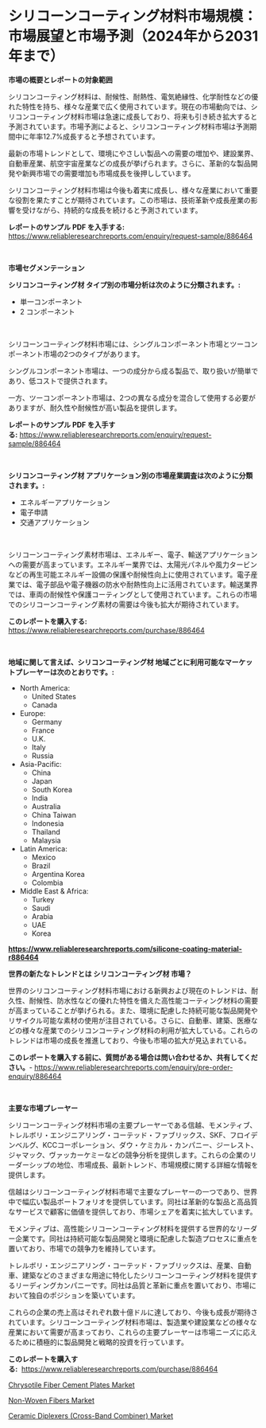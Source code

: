 <p><h1>シリコーンコーティング材料市場規模：市場展望と市場予測（2024年から2031年まで）</h1></p><p><strong>市場の概要とレポートの対象範囲</strong></p>
<p><p>シリコンコーティング材料は、耐候性、耐熱性、電気絶縁性、化学耐性などの優れた特性を持ち、様々な産業で広く使用されています。現在の市場動向では、シリコンコーティング材料市場は急速に成長しており、将来も引き続き拡大すると予測されています。市場予測によると、シリコンコーティング材料市場は予測期間中に年率12.7%成長すると予想されています。</p><p>最新の市場トレンドとして、環境にやさしい製品への需要の増加や、建設業界、自動車産業、航空宇宙産業などの成長が挙げられます。さらに、革新的な製品開発や新興市場での需要増加も市場成長を後押ししています。</p><p>シリコンコーティング材料市場は今後も着実に成長し、様々な産業において重要な役割を果たすことが期待されています。この市場は、技術革新や成長産業の影響を受けながら、持続的な成長を続けると予測されています。</p></p>
<p><strong>レポートのサンプル PDF を入手する:</strong> <a href="https://www.reliableresearchreports.com/enquiry/request-sample/886464">https://www.reliableresearchreports.com/enquiry/request-sample/886464</a></p>
<p>&nbsp;</p>
<p><strong>市場セグメンテーション</strong></p>
<p><strong>シリコンコーティング材 タイプ別の市場分析は次のように分類されます。:</strong></p>
<p><ul><li>単一コンポーネント</li><li>2 コンポーネント</li></ul></p>
<p>&nbsp;</p>
<p><p>シリコーンコーティング材料市場には、シングルコンポーネント市場とツーコンポーネント市場の2つのタイプがあります。 </p><p>シングルコンポーネント市場は、一つの成分から成る製品で、取り扱いが簡単であり、低コストで提供されます。 </p><p>一方、ツーコンポーネント市場は、2つの異なる成分を混合して使用する必要がありますが、耐久性や耐候性が高い製品を提供します。</p></p>
<p><strong>レポートのサンプル PDF を入手する:</strong>&nbsp;<a href="https://www.reliableresearchreports.com/enquiry/request-sample/886464">https://www.reliableresearchreports.com/enquiry/request-sample/886464</a></p>
<p>&nbsp;</p>
<p><strong> シリコンコーティング材 アプリケーション別の市場産業調査は次のように分類されます。:</strong></p>
<p><ul><li>エネルギーアプリケーション</li><li>電子申請</li><li>交通アプリケーション</li></ul></p>
<p>&nbsp;</p>
<p><p>シリコーンコーティング素材市場は、エネルギー、電子、輸送アプリケーションへの需要が高まっています。エネルギー業界では、太陽光パネルや風力タービンなどの再生可能エネルギー設備の保護や耐候性向上に使用されています。電子産業では、電子部品や電子機器の防水や耐熱性向上に活用されています。輸送業界では、車両の耐候性や保護コーティングとして使用されています。これらの市場でのシリコーンコーティング素材の需要は今後も拡大が期待されています。</p></p>
<p><strong>このレポートを購入する:</strong>&nbsp; <a href="https://www.reliableresearchreports.com/purchase/886464">https://www.reliableresearchreports.com/purchase/886464</a></p>
<p>&nbsp;</p>
<p><strong>地域に関して言えば、シリコンコーティング材 地域ごとに利用可能なマーケットプレーヤーは次のとおりです。:</strong></p>
<p><ul>
    <li>
        North America:
        <ul>
            <li>United States</li>
            <li>Canada</li>
        </ul>
    </li>
    <li>
        Europe:
        <ul>
            <li>Germany</li>
            <li>France</li>
            <li>U.K.</li>
            <li>Italy</li>
            <li>Russia</li>
        </ul>
    </li>
    <li>
        Asia-Pacific:
        <ul>
            <li>China</li>
            <li>Japan</li>
            <li>South Korea</li>
            <li>India</li>
            <li>Australia</li>
            <li>China Taiwan</li>
            <li>Indonesia</li>
            <li>Thailand</li>
            <li>Malaysia</li>
        </ul>
    </li>
    <li>
        Latin America:
        <ul>
            <li>Mexico</li>
            <li>Brazil</li>
            <li>Argentina Korea</li>
            <li>Colombia</li>
        </ul>
    </li>
    <li>
        Middle East & Africa:
        <ul>
            <li>Turkey</li>
            <li>Saudi</li>
            <li>Arabia</li>
            <li>UAE</li>
            <li>Korea</li>
        </ul>
    </li>
    </ul></p>
<p><strong><a href="https://www.reliableresearchreports.com/silicone-coating-material-r886464">https://www.reliableresearchreports.com/silicone-coating-material-r886464</a></strong>&nbsp;</p>
<p><strong>世界の新たなトレンドとは シリコンコーティング材 市場？</strong></p>
<p><p>世界のシリコンコーティング材料市場における新興および現在のトレンドは、耐久性、耐候性、防水性などの優れた特性を備えた高性能コーティング材料の需要が高まっていることが挙げられる。また、環境に配慮した持続可能な製品開発やリサイクル可能な素材の使用が注目されている。さらに、自動車、建築、医療などの様々な産業でのシリコンコーティング材料の利用が拡大している。これらのトレンドは市場の成長を推進しており、今後も市場の拡大が見込まれている。</p></p>
<p><strong>このレポートを購入する前に、質問がある場合は問い合わせるか、共有してください。</strong>- <a href="https://www.reliableresearchreports.com/enquiry/pre-order-enquiry/886464">https://www.reliableresearchreports.com/enquiry/pre-order-enquiry/886464</a></p>
<p>&nbsp;</p>
<p><strong>主要な市場プレーヤー</strong></p>
<p><p>シリコーンコーティング材料市場の主要プレーヤーである信越、モメンティブ、トレルボリ・エンジニアリング・コーテッド・ファブリックス、SKF、フロイデンベルグ、KCCコーポレーション、ダウ・ケミカル・カンパニー、ジーレスト、ジャマック、ヴァッカーケミーなどの競争分析を提供します。これらの企業のリーダーシップの地位、市場成長、最新トレンド、市場規模に関する詳細な情報を提供します。</p><p>信越はシリコーンコーティング材料市場で主要なプレーヤーの一つであり、世界中で幅広い製品ポートフォリオを提供しています。同社は革新的な製品と高品質なサービスで顧客に価値を提供しており、市場シェアを着実に拡大しています。</p><p>モメンティブは、高性能シリコーンコーティング材料を提供する世界的なリーダー企業です。同社は持続可能な製品開発と環境に配慮した製造プロセスに重点を置いており、市場での競争力を維持しています。</p><p>トレルボリ・エンジニアリング・コーテッド・ファブリックスは、産業、自動車、建築などのさまざまな用途に特化したシリコーンコーティング材料を提供するリーディングカンパニーです。同社は品質と革新に重点を置いており、市場において独自のポジションを築いています。</p><p>これらの企業の売上高はそれぞれ数十億ドルに達しており、今後も成長が期待されています。シリコーンコーティング材料市場は、製造業や建設業などの様々な産業において需要が高まっており、これらの主要プレーヤーは市場ニーズに応えるために積極的に製品開発と戦略的投資を行っています。</p></p>
<p><strong>このレポートを購入する:</strong>&nbsp;&nbsp;<a href="https://www.reliableresearchreports.com/purchase/886464">https://www.reliableresearchreports.com/purchase/886464</a></p>
<p><p><a href="https://www.linkedin.com/pulse/insights-chrysotile-fiber-cement-plates-market-size-analysing-4bg1f?trackingId=1yj6Q95Z83IfVgVx69r6wA%3D%3D">Chrysotile Fiber Cement Plates Market</a></p><p><a href="https://www.linkedin.com/pulse/decoding-non-woven-fibers-market-deep-dive-latest-trends-segmentation-c9n9f?trackingId=tlKPgqIoGplbWqWdKUHtAg%3D%3D">Non-Woven Fibers Market</a></p><p><a href="https://www.linkedin.com/pulse/ceramic-diplexers-cross-band-combiner-market-analysis-size-pmcof?trackingId=IINeXgxL2ZLohWafGZ%2BEGA%3D%3D">Ceramic Diplexers (Cross-Band Combiner) Market</a></p></p>